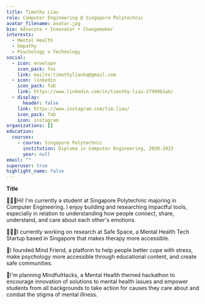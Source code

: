 ```yaml
---
title: Timothy Liau
role: Computer Engineering @ Singapore Polytechnic
avatar_filename: avatar.jpg
bio: Advocate • Innovator • Changemaker
interests:
  - Mental Health
  - Empathy
  - Psychology x Technology
social:
  - icon: envelope
    icon_pack: fas
    link: mailto:timothyliaukq@gmail.com
  - icon: linkedin
    icon_pack: fab
    link: https://www.linkedin.com/in/timothy-liau-27499b1ab/
  - display:
      header: false
    link: https://www.instagram.com/tim.liau/
    icon_pack: fab
    icon: instagram
organizations: []
education:
  courses:
    - course: Singapore Polytechnic
      institution: Diploma in Computer Engineering, 2020-2023
      year: null
email: ""
superuser: true
highlight_name: false
---
```

**Title**

🙇🏻‍♂️Hi! I'm currently a student at Singapore Polytechnic majoring in Computer Engineering. I enjoy building and researching impactful tools, especially in relation to understanding how people connect, share, understand, and care about each other's emotions. 

👨🏻‍💻I currently working on research at Safe Space, a Mental Health Tech Startup based in Singapore that makes therapy more accessible.

🙌I founded Mind Friend, a platform to help people better cope with stress, make psychology more accessible through educational content, and create safe communities.

📖I'm planning MindfulHacks, a Mental Health themed hackathon to encourage innovation of solutions to mental health issues and empower students from all backgrounds to take action for causes they care about and combat the stigma of mental illness.